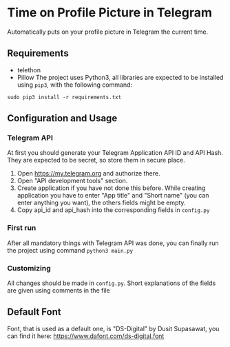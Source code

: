 # Time on Profile Picture in Telegram
Automatically puts on your profile picture in Telegram the current time.

## Requirements
* telethon
* Pillow
The project uses Python3, all libraries are expected to be installed using `pip3`, with the following command:
```
sudo pip3 install -r requirements.txt
```
## Configuration and Usage

### Telegram API
At first you should generate your Telegram Application API ID and API Hash. They are expected to be secret, so store them in secure place. 
1. Open https://my.telegram.org and authorize there.
2. Open "API development tools" section.
3. Create application if you have not done this before. While creating application you have to enter "App title" and "Short name" (you can enter anything you want), the others fields might be empty.
4. Copy api_id and api_hash into the corresponding fields in `config.py`

### First run
After all mandatory things with Telegram API was done, you can finally run the project using command `python3 main.py`

### Customizing
All changes should be made in `config.py`. Short explanations of the fields are given using comments in the file

## Default Font
Font, that is used as a default one, is "DS-Digital" by Dusit Supasawat, you can find it here: https://www.dafont.com/ds-digital.font
